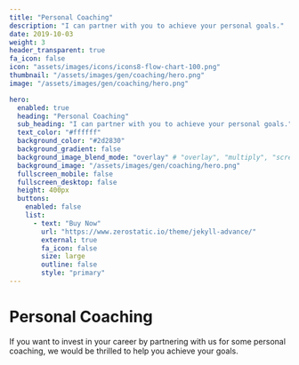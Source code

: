 ```yaml
---
title: "Personal Coaching"
description: "I can partner with you to achieve your personal goals."
date: 2019-10-03
weight: 3
header_transparent: true
fa_icon: false
icon: "assets/images/icons/icons8-flow-chart-100.png"
thumbnail: "/assets/images/gen/coaching/hero.png"
image: "/assets/images/gen/coaching/hero.png"

hero:
  enabled: true
  heading: "Personal Coaching"
  sub_heading: "I can partner with you to achieve your personal goals."
  text_color: "#ffffff"
  background_color: "#2d2830"
  background_gradient: false
  background_image_blend_mode: "overlay" # "overlay", "multiply", "screen"
  background_image: "/assets/images/gen/coaching/hero.png"
  fullscreen_mobile: false
  fullscreen_desktop: false
  height: 400px
  buttons:
    enabled: false
    list:
      - text: "Buy Now"
        url: "https://www.zerostatic.io/theme/jekyll-advance/"
        external: true
        fa_icon: false
        size: large
        outline: false
        style: "primary"
---
```


# Personal Coaching

If you want to invest in your career by partnering with us for some personal coaching, we would be thrilled to help you achieve your goals.

